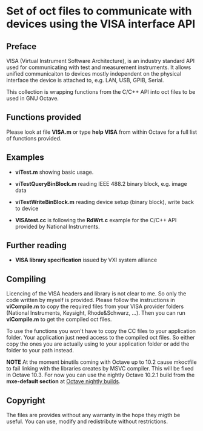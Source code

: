 # Set of oct files to communicate with devices using the VISA interface API

## Preface

VISA (Virtual Instrument Software Architecture), is an industry standard API used for communicating with test and measurement instruments.
It allows unified communicaiton to devices mostly independent on the physical interface the device is attached to, e.g. LAN, USB, GPIB, Serial.

This collection is wrapping functions from the C/C++ API into oct files to be used in GNU Octave.

## Functions provided

Please look at file **VISA.m** or type **help VISA** from within Octave for a full list of functions provided.

## Examples

- **viTest.m** showing basic usage.

- **viTestQueryBinBlock.m** reading IEEE 488.2 binary block, e.g. image data

- **viTestWriteBinBlock.m** reading device setup (binary block), write back to device

- **VISAtest.cc** is following the **RdWrt.c** example for the C/C++ API provided by National Instruments.

## Further reading

- **VISA library specification** issued by VXI system alliance

## Compiling

Licencing of the VISA headers and library is not clear to me. So only the code written by myself is provided.
Please follow the instructions in **viCompile.m** to copy the required files from your VISA provider
folders (National Instruments, Keysight, Rhode&Schwarz, ...). Then you can run **viCompile.m** to get the compiled oct files.

To use the functions you won't have to copy the CC files to your application folder.
Your application just need access to the compiled oct files.
So either copy the ones you are actually using to your application folder or add the folder to your path instead.

**NOTE** At the moment binutils coming with Octave up to 10.2 cause mkoctfile to fail linking with the libraries
creates by MSVC compiler. This will be fixed in Octave 10.3.
For now you can use the nightly Octave 10.2.1 build from the **mxe-default section** at [Octave nightly builds](https://nightly.octave.org/#/download).

## Copyright

The files are provides without any warranty in the hope they migth be useful.
You can use, modify and redistribute without restrictions.

